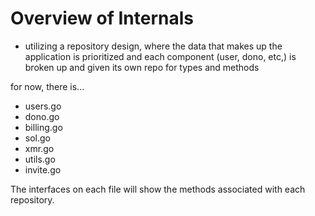 # Overview of Internals

- utilizing a repository design, where the data that makes up the application is prioritized and each component (user, dono, etc,) is broken up and given its own repo for types and methods

for now, there is...
- users.go
- dono.go
- billing.go
- sol.go
- xmr.go
- utils.go
- invite.go

The interfaces on each file will show the methods associated with each repository.
